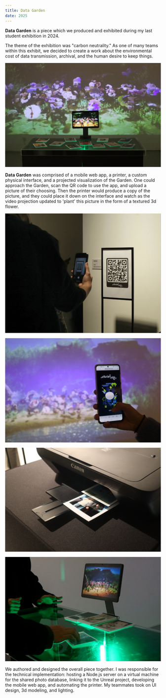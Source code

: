 ```yaml
---
title: Data Garden
date: 2025
---
```


**Data Garden** is a piece which we produced and exhibited during my last student exhibition in 2024.

The theme of the exhibition was "carbon neutrality." As one of many teams within this exhibit, we decided to create a work about the environmental cost of data transmission, archival, and the human desire to keep things.

![Polaroids lay strewn across a transparent acrylic pane, underlit in green fluorescent light. Behind the acrylic stand, a digital 3D garden is projected onto the back wall.](datagarden-main.jpg)

**Data Garden** was comprised of a mobile web app, a printer, a custom physical interface, and a projected visualization of the Garden. One could approach the Garden, scan the QR code to use the app, and upload a picture of their choosing. Then the printer would produce a copy of the picture, and they could place it down on the interface and watch as the video projection updated to 'plant' this picture in the form of a textured 3d flower.

![A person holds up a phone to scan the QR code.](datagarden-qr.jpg)

![A phone showing the main screen of the app. Behind the phone is the video projection of a glowing garden.](datagarden-app.jpg)

![A printer automatically prints a photo.](datagarden-printer.jpg)

![Someone places their photo on the interface. They're moving it around and watching the position of their plant change on the video.](datagarden-plant.jpg)

We authored and designed the overall piece together. I was responsible for the technical implementation: hosting a Node.js server on a virtual machine for the shared photo database, linking it to the Unreal project, developing the mobile web app, and automating the printer. My teammates took on UI design, 3d modeling, and lighting.